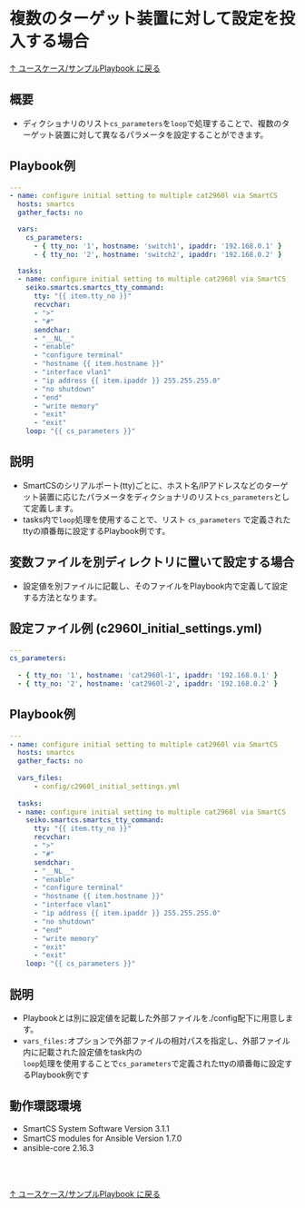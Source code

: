 ﻿
# 複数のターゲット装置に対して設定を投入する場合

[↑ ユースケース/サンプルPlaybook に戻る](../playbook-example.md)

## 概要

* ディクショナリのリスト`cs_parameters`を`loop`で処理することで、複数のターゲット装置に対して異なるパラメータを設定することができます。

## Playbook例
```yaml
---
- name: configure initial setting to multiple cat2960l via SmartCS
  hosts: smartcs
  gather_facts: no

  vars:
    cs_parameters:
      - { tty_no: '1', hostname: 'switch1', ipaddr: '192.168.0.1' }
      - { tty_no: '2', hostname: 'switch2', ipaddr: '192.168.0.2' }

  tasks:
  - name: configure initial setting to multiple cat2960l via SmartCS
    seiko.smartcs.smartcs_tty_command:
      tty: "{{ item.tty_no }}"
      recvchar:
      - ">"
      - "#"
      sendchar:
      - "__NL__"
      - "enable"
      - "configure terminal"
      - "hostname {{ item.hostname }}"
      - "interface vlan1"
      - "ip address {{ item.ipaddr }} 255.255.255.0"
      - "no shutdown"
      - "end"
      - "write memory"
      - "exit"
      - "exit"
    loop: "{{ cs_parameters }}"
   ```
## 説明
* SmartCSのシリアルポート(tty)ごとに、ホスト名/IPアドレスなどのターゲット装置に応じたパラメータをディクショナリのリスト`cs_parameters`として定義します。
* tasks内で`loop`処理を使用することで、リスト `cs_parameters` で定義されたttyの順番毎に設定するPlaybook例です。

## 変数ファイルを別ディレクトリに置いて設定する場合
* 設定値を別ファイルに記載し、そのファイルをPlaybook内で定義して設定する方法となります。

## 設定ファイル例 (c2960l_initial_settings.yml)
```yaml
---
cs_parameters:
 
  - { tty_no: '1', hostname: 'cat2960l-1', ipaddr: '192.168.0.1' }
  - { tty_no: '2', hostname: 'cat2960l-2', ipaddr: '192.168.0.2' }
 ```
## Playbook例
```yaml
---
- name: configure initial setting to multiple cat2960l via SmartCS
  hosts: smartcs
  gather_facts: no
 
  vars_files:
      - config/c2960l_initial_settings.yml
 
  tasks:
  - name: configure initial setting to multiple cat2960l via SmartCS
    seiko.smartcs.smartcs_tty_command:
      tty: "{{ item.tty_no }}"
      recvchar:
      - ">"
      - "#"
      sendchar:
      - "__NL__"
      - "enable"
      - "configure terminal"
      - "hostname {{ item.hostname }}"
      - "interface vlan1"
      - "ip address {{ item.ipaddr }} 255.255.255.0"
      - "no shutdown"
      - "end"
      - "write memory"
      - "exit"
      - "exit"
    loop: "{{ cs_parameters }}"
   ```
## 説明
* Playbookとは別に設定値を記載した外部ファイルを./config配下に用意します。
* `vars_files:`オプションで外部ファイルの相対パスを指定し、外部ファイル内に記載された設定値をtask内の<br>
`loop`処理を使用することで`cs_parameters`で定義されたttyの順番毎に設定するPlaybook例です


## 動作環認環境
* SmartCS System Software Version 3.1.1
* SmartCS modules for Ansible Version 1.7.0
* ansible-core 2.16.3

<br><br>

[↑ ユースケース/サンプルPlaybook に戻る](../playbook-example.md)
